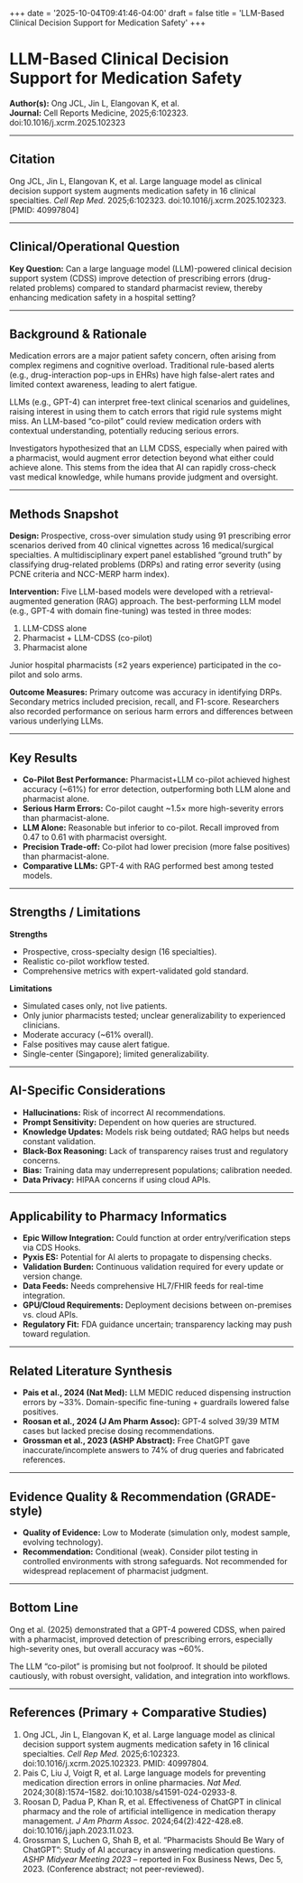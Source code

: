 +++
date = '2025-10-04T09:41:46-04:00'
draft = false
title = 'LLM-Based Clinical Decision Support for Medication Safety'
+++

# LLM-Based Clinical Decision Support for Medication Safety  
**Author(s):** Ong JCL, Jin L, Elangovan K, et al.  
**Journal:** Cell Reports Medicine, 2025;6:102323. doi:10.1016/j.xcrm.2025.102323  

---

## Citation  
Ong JCL, Jin L, Elangovan K, et al. Large language model as clinical decision support system augments medication safety in 16 clinical specialties. *Cell Rep Med.* 2025;6:102323. doi:10.1016/j.xcrm.2025.102323. [PMID: 40997804]  

---

## Clinical/Operational Question  
**Key Question:** Can a large language model (LLM)-powered clinical decision support system (CDSS) improve detection of prescribing errors (drug-related problems) compared to standard pharmacist review, thereby enhancing medication safety in a hospital setting?  

---

## Background & Rationale  
Medication errors are a major patient safety concern, often arising from complex regimens and cognitive overload. Traditional rule-based alerts (e.g., drug-interaction pop-ups in EHRs) have high false-alert rates and limited context awareness, leading to alert fatigue.  

LLMs (e.g., GPT-4) can interpret free-text clinical scenarios and guidelines, raising interest in using them to catch errors that rigid rule systems might miss. An LLM-based “co-pilot” could review medication orders with contextual understanding, potentially reducing serious errors.  

Investigators hypothesized that an LLM CDSS, especially when paired with a pharmacist, would augment error detection beyond what either could achieve alone. This stems from the idea that AI can rapidly cross-check vast medical knowledge, while humans provide judgment and oversight.  

---

## Methods Snapshot  
**Design:** Prospective, cross-over simulation study using 91 prescribing error scenarios derived from 40 clinical vignettes across 16 medical/surgical specialties. A multidisciplinary expert panel established “ground truth” by classifying drug-related problems (DRPs) and rating error severity (using PCNE criteria and NCC-MERP harm index).  

**Intervention:** Five LLM-based models were developed with a retrieval-augmented generation (RAG) approach. The best-performing LLM model (e.g., GPT-4 with domain fine-tuning) was tested in three modes:  
1. LLM-CDSS alone  
2. Pharmacist + LLM-CDSS (co-pilot)  
3. Pharmacist alone  

Junior hospital pharmacists (≤2 years experience) participated in the co-pilot and solo arms.  

**Outcome Measures:** Primary outcome was accuracy in identifying DRPs. Secondary metrics included precision, recall, and F1-score. Researchers also recorded performance on serious harm errors and differences between various underlying LLMs.  

---

## Key Results  
- **Co-Pilot Best Performance:** Pharmacist+LLM co-pilot achieved highest accuracy (~61%) for error detection, outperforming both LLM alone and pharmacist alone.  
- **Serious Harm Errors:** Co-pilot caught ~1.5× more high-severity errors than pharmacist-alone.  
- **LLM Alone:** Reasonable but inferior to co-pilot. Recall improved from 0.47 to 0.61 with pharmacist oversight.  
- **Precision Trade-off:** Co-pilot had lower precision (more false positives) than pharmacist-alone.  
- **Comparative LLMs:** GPT-4 with RAG performed best among tested models.  

---

## Strengths / Limitations  
**Strengths**  
- Prospective, cross-specialty design (16 specialties).  
- Realistic co-pilot workflow tested.  
- Comprehensive metrics with expert-validated gold standard.  

**Limitations**  
- Simulated cases only, not live patients.  
- Only junior pharmacists tested; unclear generalizability to experienced clinicians.  
- Moderate accuracy (~61% overall).  
- False positives may cause alert fatigue.  
- Single-center (Singapore); limited generalizability.  

---

## AI-Specific Considerations  
- **Hallucinations:** Risk of incorrect AI recommendations.  
- **Prompt Sensitivity:** Dependent on how queries are structured.  
- **Knowledge Updates:** Models risk being outdated; RAG helps but needs constant validation.  
- **Black-Box Reasoning:** Lack of transparency raises trust and regulatory concerns.  
- **Bias:** Training data may underrepresent populations; calibration needed.  
- **Data Privacy:** HIPAA concerns if using cloud APIs.  

---

## Applicability to Pharmacy Informatics  
- **Epic Willow Integration:** Could function at order entry/verification steps via CDS Hooks.  
- **Pyxis ES:** Potential for AI alerts to propagate to dispensing checks.  
- **Validation Burden:** Continuous validation required for every update or version change.  
- **Data Feeds:** Needs comprehensive HL7/FHIR feeds for real-time integration.  
- **GPU/Cloud Requirements:** Deployment decisions between on-premises vs. cloud APIs.  
- **Regulatory Fit:** FDA guidance uncertain; transparency lacking may push toward regulation.  

---

## Related Literature Synthesis  
- **Pais et al., 2024 (Nat Med):** LLM MEDIC reduced dispensing instruction errors by ~33%. Domain-specific fine-tuning + guardrails lowered false positives.  
- **Roosan et al., 2024 (J Am Pharm Assoc):** GPT-4 solved 39/39 MTM cases but lacked precise dosing recommendations.  
- **Grossman et al., 2023 (ASHP Abstract):** Free ChatGPT gave inaccurate/incomplete answers to 74% of drug queries and fabricated references.  

---

## Evidence Quality & Recommendation (GRADE-style)  
- **Quality of Evidence:** Low to Moderate (simulation only, modest sample, evolving technology).  
- **Recommendation:** Conditional (weak). Consider pilot testing in controlled environments with strong safeguards. Not recommended for widespread replacement of pharmacist judgment.  

---

## Bottom Line  
Ong et al. (2025) demonstrated that a GPT-4 powered CDSS, when paired with a pharmacist, improved detection of prescribing errors, especially high-severity ones, but overall accuracy was ~60%.  

The LLM “co-pilot” is promising but not foolproof. It should be piloted cautiously, with robust oversight, validation, and integration into workflows.  

---

## References (Primary + Comparative Studies)  
1. Ong JCL, Jin L, Elangovan K, et al. Large language model as clinical decision support system augments medication safety in 16 clinical specialties. *Cell Rep Med.* 2025;6:102323. doi:10.1016/j.xcrm.2025.102323. PMID: 40997804.  
2. Pais C, Liu J, Voigt R, et al. Large language models for preventing medication direction errors in online pharmacies. *Nat Med.* 2024;30(8):1574–1582. doi:10.1038/s41591-024-02933-8.  
3. Roosan D, Padua P, Khan R, et al. Effectiveness of ChatGPT in clinical pharmacy and the role of artificial intelligence in medication therapy management. *J Am Pharm Assoc.* 2024;64(2):422-428.e8. doi:10.1016/j.japh.2023.11.023.  
4. Grossman S, Luchen G, Shah B, et al. “Pharmacists Should Be Wary of ChatGPT”: Study of AI accuracy in answering medication questions. *ASHP Midyear Meeting 2023* – reported in Fox Business News, Dec 5, 2023. (Conference abstract; not peer-reviewed).  
